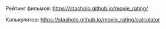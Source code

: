Рейтинг фильмов:
https://stasholo.github.io/movie_rating/

Калькулятор:
https://stasholo.github.io/movie_rating/calculator